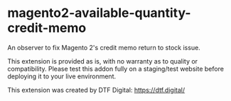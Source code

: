 # magento2-available-quantity-credit-memo

An observer to fix Magento 2's credit memo return to stock issue.

This extension is provided as is, with no warranty as to quality or compatibility. Please test this addon fully on a staging/test website before deploying it to your live environment.

This extension was created by DTF Digital: https://dtf.digital/
